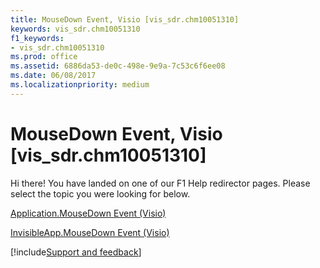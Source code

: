 ```yaml
---
title: MouseDown Event, Visio [vis_sdr.chm10051310]
keywords: vis_sdr.chm10051310
f1_keywords:
- vis_sdr.chm10051310
ms.prod: office
ms.assetid: 6886da53-de0c-498e-9e9a-7c53c6f6ee08
ms.date: 06/08/2017
ms.localizationpriority: medium
---
```



# MouseDown Event, Visio [vis_sdr.chm10051310]

Hi there! You have landed on one of our F1 Help redirector pages. Please select the topic you were looking for below.

[Application.MouseDown Event (Visio)](https://msdn.microsoft.com/library/f65b3ee7-9b34-d09f-220f-3c7d39a40565%28Office.15%29.aspx)

[InvisibleApp.MouseDown Event (Visio)](https://msdn.microsoft.com/library/d02e19db-9f76-1669-8b5a-8b14f1950b83%28Office.15%29.aspx)

[!include[Support and feedback](~/includes/feedback-boilerplate.md)]